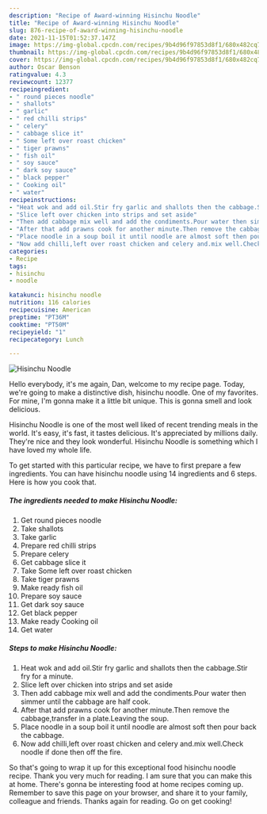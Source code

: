 ```yaml
---
description: "Recipe of Award-winning Hisinchu Noodle"
title: "Recipe of Award-winning Hisinchu Noodle"
slug: 876-recipe-of-award-winning-hisinchu-noodle
date: 2021-11-15T01:52:37.147Z
image: https://img-global.cpcdn.com/recipes/9b4d96f97853d8f1/680x482cq70/hisinchu-noodle-recipe-main-photo.jpg
thumbnail: https://img-global.cpcdn.com/recipes/9b4d96f97853d8f1/680x482cq70/hisinchu-noodle-recipe-main-photo.jpg
cover: https://img-global.cpcdn.com/recipes/9b4d96f97853d8f1/680x482cq70/hisinchu-noodle-recipe-main-photo.jpg
author: Oscar Benson
ratingvalue: 4.3
reviewcount: 12377
recipeingredient:
- " round pieces noodle"
- " shallots"
- " garlic"
- " red chilli strips"
- " celery"
- " cabbage slice it"
- " Some left over roast chicken"
- " tiger prawns"
- " fish oil"
- " soy sauce"
- " dark soy sauce"
- " black pepper"
- " Cooking oil"
- " water"
recipeinstructions:
- "Heat wok and add oil.Stir fry garlic and shallots then the cabbage.Stir fry for a minute."
- "Slice left over chicken into strips and set aside"
- "Then add cabbage mix well and add the condiments.Pour water then simmer until the cabbage are half cook."
- "After that add prawns cook for another minute.Then remove the cabbage,transfer in a plate.Leaving the soup."
- "Place noodle in a soup boil it until noodle are almost soft then pour back the cabbage."
- "Now add chilli,left over roast chicken and celery and.mix well.Check noodle if done then off the fire."
categories:
- Recipe
tags:
- hisinchu
- noodle

katakunci: hisinchu noodle 
nutrition: 116 calories
recipecuisine: American
preptime: "PT36M"
cooktime: "PT50M"
recipeyield: "1"
recipecategory: Lunch

---
```



![Hisinchu Noodle](https://img-global.cpcdn.com/recipes/9b4d96f97853d8f1/680x482cq70/hisinchu-noodle-recipe-main-photo.jpg)

Hello everybody, it's me again, Dan, welcome to my recipe page. Today, we're going to make a distinctive dish, hisinchu noodle. One of my favorites. For mine, I'm gonna make it a little bit unique. This is gonna smell and look delicious.

Hisinchu Noodle is one of the most well liked of recent trending meals in the world. It's easy, it's fast, it tastes delicious. It's appreciated by millions daily. They're nice and they look wonderful. Hisinchu Noodle is something which I have loved my whole life.




To get started with this particular recipe, we have to first prepare a few ingredients. You can have hisinchu noodle using 14 ingredients and 6 steps. Here is how you cook that.

<!--inarticleads1-->

##### The ingredients needed to make Hisinchu Noodle:

1. Get  round pieces noodle
1. Take  shallots
1. Take  garlic
1. Prepare  red chilli strips
1. Prepare  celery
1. Get  cabbage slice it
1. Take  Some left over roast chicken
1. Take  tiger prawns
1. Make ready  fish oil
1. Prepare  soy sauce
1. Get  dark soy sauce
1. Get  black pepper
1. Make ready  Cooking oil
1. Get  water




<!--inarticleads2-->

##### Steps to make Hisinchu Noodle:

1. Heat wok and add oil.Stir fry garlic and shallots then the cabbage.Stir fry for a minute.
1. Slice left over chicken into strips and set aside
1. Then add cabbage mix well and add the condiments.Pour water then simmer until the cabbage are half cook.
1. After that add prawns cook for another minute.Then remove the cabbage,transfer in a plate.Leaving the soup.
1. Place noodle in a soup boil it until noodle are almost soft then pour back the cabbage.
1. Now add chilli,left over roast chicken and celery and.mix well.Check noodle if done then off the fire.




So that's going to wrap it up for this exceptional food hisinchu noodle recipe. Thank you very much for reading. I am sure that you can make this at home. There's gonna be interesting food at home recipes coming up. Remember to save this page on your browser, and share it to your family, colleague and friends. Thanks again for reading. Go on get cooking!
